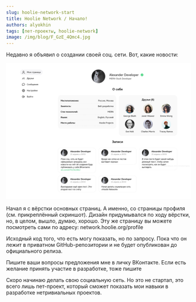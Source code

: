 ```yaml
---
slug: hoolie-network-start
title: Hoolie Network / Начало!
authors: alyokhin
tags: [пет-проекты, hoolie-network]
image: /img/blog/F_GzE_4Qmc4.jpg
---
```


Недавно я объявил о создании своей соц. сети. Вот, какие новости:

![](/img/blog/F_GzE_4Qmc4.jpg)

<!--truncate-->

Начал я с вёрстки основных страниц. А именно, со страницы профиля (см. прикреплённый скриншот). Дизайн придумывался по
ходу вёрстки, но, в целом, вышло, думаю, хорошо. Эту же страницу вы можете посмотреть сами по адресу:
network.hoolie.org/profile

Исходный код того, что есть могу показать, но по запросу. Пока что он лежит в приватном GitHub-репозитории и не будет
опубликован до официального релиза.

Пишите ваши вопросы предложения мне в личку ВКонтакте. Если есть желание принять участие в разработке, тоже пишите

Скоро начинаю делать свою социальную сеть. Но это не стартап, это всего лишь пет-проект, который сможет показать мои
навыки в разработке нетривиальных проектов.
